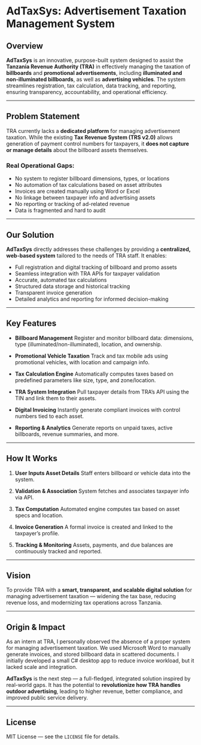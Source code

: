 # **AdTaxSys: Advertisement Taxation Management System**

## Overview

**AdTaxSys** is an innovative, purpose-built system designed to assist the **Tanzania Revenue Authority (TRA)** in effectively managing the taxation of **billboards** and **promotional advertisements**, including **illuminated and non-illuminated billboards**, as well as **advertising vehicles**. The system streamlines registration, tax calculation, data tracking, and reporting, ensuring transparency, accountability, and operational efficiency.

---

## Problem Statement

TRA currently lacks a **dedicated platform** for managing advertisement taxation. While the existing **Tax Revenue System (TRS v2.0)** allows generation of payment control numbers for taxpayers, it **does not capture or manage details** about the billboard assets themselves.

### Real Operational Gaps:

* No system to register billboard dimensions, types, or locations
* No automation of tax calculations based on asset attributes
* Invoices are created manually using Word or Excel
* No linkage between taxpayer info and advertising assets
* No reporting or tracking of ad-related revenue
* Data is fragmented and hard to audit

---

## Our Solution

**AdTaxSys** directly addresses these challenges by providing a **centralized, web-based system** tailored to the needs of TRA staff. It enables:

* Full registration and digital tracking of billboard and promo assets
* Seamless integration with TRA APIs for taxpayer validation
* Accurate, automated tax calculations
* Structured data storage and historical tracking
* Transparent invoice generation
* Detailed analytics and reporting for informed decision-making

---

## Key Features

* **Billboard Management**
  Register and monitor billboard data: dimensions, type (illuminated/non-illuminated), location, and ownership.

* **Promotional Vehicle Taxation**
  Track and tax mobile ads using promotional vehicles, with location and campaign info.

* **Tax Calculation Engine**
  Automatically computes taxes based on predefined parameters like size, type, and zone/location.

* **TRA System Integration**
  Pull taxpayer details from TRA’s API using the TIN and link them to their assets.

* **Digital Invoicing**
  Instantly generate compliant invoices with control numbers tied to each asset.

* **Reporting & Analytics**
  Generate reports on unpaid taxes, active billboards, revenue summaries, and more.

---

## How It Works

1. **User Inputs Asset Details**
   Staff enters billboard or vehicle data into the system.

2. **Validation & Association**
   System fetches and associates taxpayer info via API.

3. **Tax Computation**
   Automated engine computes tax based on asset specs and location.

4. **Invoice Generation**
   A formal invoice is created and linked to the taxpayer’s profile.

5. **Tracking & Monitoring**
   Assets, payments, and due balances are continuously tracked and reported.

---

## Vision

To provide TRA with a **smart, transparent, and scalable digital solution** for managing advertisement taxation — widening the tax base, reducing revenue loss, and modernizing tax operations across Tanzania.

---

## Origin & Impact

As an intern at TRA, I personally observed the absence of a proper system for managing advertisement taxation. We used Microsoft Word to manually generate invoices, and stored billboard data in scattered documents. I initially developed a small C# desktop app to reduce invoice workload, but it lacked scale and integration.

**AdTaxSys** is the next step — a full-fledged, integrated solution inspired by real-world gaps. It has the potential to **revolutionize how TRA handles outdoor advertising**, leading to higher revenue, better compliance, and improved public service delivery.

---

## License

MIT License — see the `LICENSE` file for details.
